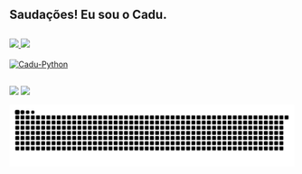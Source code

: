 ## Saudações! Eu sou o Cadu. <h2>

  <div>
    <a href="https://beacons.ai/cadurosa">
    <img height="180em" src="https://github-readme-stats.vercel.app/api?username=cadurosa&show_icons=false&theme=dark&include_all_commits=true&count_private=true"/>
      <img height="180em" src="https://github-readme-stats.vercel.app/api/top-langs/?username=cadurosa&layout=compact&langs_count=16&theme=dark"/>
 <div>
   
 <div style="display: inline_block"><br>
   <img align="center" alt="Cadu-Python" height="60" width="120" <img src="https://cdn.jsdelivr.net/gh/devicons/devicon/icons/python/python-original-wordmark.svg"/>
 </div>
 
 ##
   
<div>
  <a href="https://www.instagram.com/caduuurosa" target="_blank"><img src=https://img.shields.io/badge/Instagram-E4405F?style=for-the-badge&logo=instagram&logoColor=white"
    target="_blank"></a>
</a>
   <a href="https://www.linkedin.com/in/cadurosa" target="_blank"><img src=https://img.shields.io/badge/LinkedIn-0077B5?style=for-the-badge&logo=linkedin&logoColor=white"
    target="_blank"></a>
   </div>
   
![Snake animation](https://github.com/cadurosa/cadurosa/blob/output/github-contribution-grid-snake.svg)
